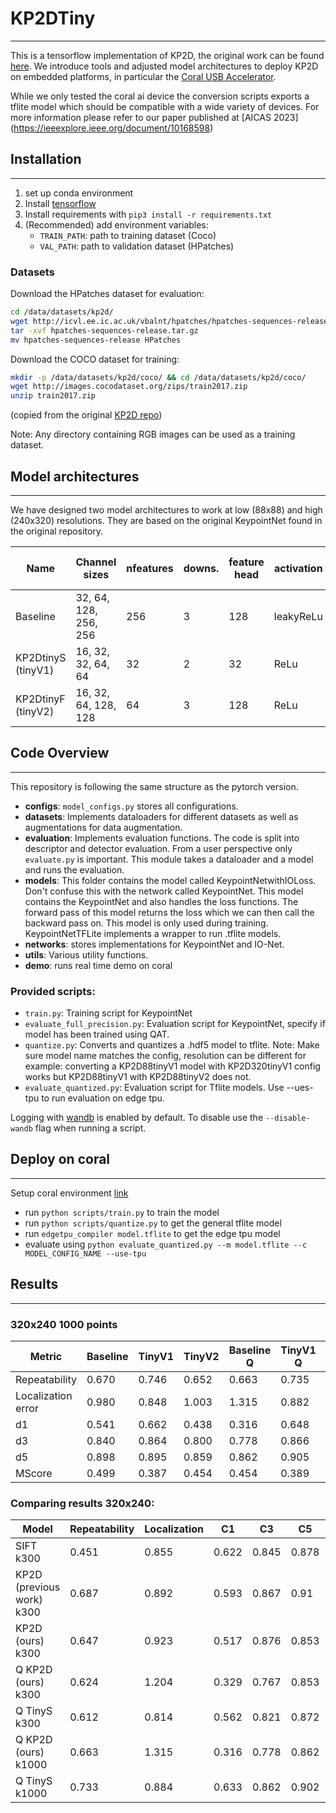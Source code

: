 # KP2DTiny

---
This is a tensorflow implementation of KP2D, the original work can be found [here](https://github.com/TRI-ML/KP2D). 
We introduce tools and adjusted model architectures to deploy KP2D on embedded platforms, in particular the [Coral USB Accelerator]().

While we only tested the coral ai device the conversion scripts exports a tflite model which should be compatible with a wide variety of devices. 
For more information please refer to our paper published at [AICAS 2023] (https://ieeexplore.ieee.org/document/10168598)

## Installation

---
1. set up conda environment
2. Install [tensorflow](https://www.tensorflow.org/install/pip)
3. Install requirements with ```pip3 install -r requirements.txt```
4. (Recommended) add environment variables:
   - `TRAIN_PATH`: path to training dataset (Coco)
   - `VAL_PATH`: path to validation dataset (HPatches)
### Datasets
Download the HPatches dataset for evaluation:

```bash
cd /data/datasets/kp2d/
wget http://icvl.ee.ic.ac.uk/vbalnt/hpatches/hpatches-sequences-release.tar.gz
tar -xvf hpatches-sequences-release.tar.gz
mv hpatches-sequences-release HPatches
```

Download the COCO dataset for training:
```bash
mkdir -p /data/datasets/kp2d/coco/ && cd /data/datasets/kp2d/coco/
wget http://images.cocodataset.org/zips/train2017.zip
unzip train2017.zip
```
(copied from the original [KP2D repo](https://github.com/TRI-ML/KP2D))

Note: Any directory containing RGB images can be used as a training dataset.
## Model architectures

---
We have designed two model architectures to work at low (88x88) and high (240x320) resolutions.
They are based on the original KeypointNet found in the original repository.

 |Name | Channel sizes | nfeatures | downs. |  feature head | activation  | parameters  |  size [mb] | size quant. [mb]|
|---|---|---|---|---|---|---|---|---|
 Baseline | 32, 64, 128, 256, 256 | 256 | 3 | 128 | leakyReLu | 5,317k | 20.4 | **5.1**|
 KP2DtinyS (tinyV1)| 16, 32, 32, 64, 64 | 32 | 2 | 32 | ReLu | 387k | 1.48 |  **0.37**|
 KP2DtinyF (tinyV2) |  16, 32, 64, 128, 128 | 64 | 3 | 128 | ReLu | 1,849k | 7.6 | **1.9**|
## Code Overview

---
This repository is following the same structure as the pytorch version.
- **configs**: ``model_configs.py`` stores all configurations.
- **datasets**: Implements dataloaders for different datasets as well as augmentations for data augmentation. 
- **evaluation**: Implements evaluation functions. The code is split into descriptor and detector evaluation. From a user perspective only ```evaluate.py``` is important. This module takes a dataloader and a model and runs the evaluation.
- **models**: This folder contains the model called KeypointNetwithIOLoss. Don't confuse this with the network called KeypointNet. This model contains the KeypointNet and also handles the loss functions. The forward pass of this model returns the loss which we can then call the backward pass on. This model is only used during training. KeypointNetTFLite implements a wrapper to run .tflite models.
- **networks**: stores implementations for KeypointNet and IO-Net.
- **utils**: Various utility functions.
- **demo**: runs real time demo on coral


### Provided scripts:
- ```train.py```: Training script for KeypointNet
- ```evaluate_full_precision.py```: Evaluation script for KeypointNet, specify if model has been trained using QAT.
- ```quantize.py```: Converts and quantizes a .hdf5 model to tflite. Note: Make sure model name matches the config, resolution can be different for example: converting a KP2D88tinyV1 model with KP2D320tinyV1 config works but KP2D88tinyV1 with KP2D88tinyV2 does not.
- ```evaluate_quantized.py```: Evaluation script for Tflite models. Use --ues-tpu to run evaluation on edge tpu.

Logging with [wandb](https://wandb.ai/) is enabled by default. To disable use the ```--disable-wandb``` flag when running a script.

## Deploy on coral

---
Setup coral environment [link](https://coral.ai/docs/accelerator/get-started/#requirements)
- run ```python scripts/train.py``` to train the model
- run ```python scripts/quantize.py``` to get the general tflite model
- run ```edgetpu_compiler model.tflite``` to get the edge tpu model
- evaluate using ```python evaluate_quantized.py --m model.tflite --c MODEL_CONFIG_NAME --use-tpu```
## Results

---
### 320x240 1000 points
|Metric|Baseline|TinyV1|TinyV2|Baseline Q|TinyV1 Q|TinyV2 Q|
|---|---|---|---|---|---|---|
| Repeatability  | 0.670| 0.746| 0.652|  0.663| 0.735| 0.647| 
| Localization error  | 0.980| 0.848| 1.003| 1.315| 0.882| 1.217| 
| d1  | 0.541| 0.662| 0.438| 0.316| 0.648| 0.341| 
| d3  | 0.840| 0.864| 0.800| 0.778| 0.866| 0.721| 
| d5  | 0.898| 0.895| 0.859| 0.862| 0.905| 0.814| 
| MScore  | 0.499| 0.387| 0.454| 0.454| 0.389| 0.438| 


### Comparing results **320x240**:

| Model	| Repeatability |	Localization |	C1 |	C3 | 	C5 |	MScore |
|---|---|---|---|---|---|---|
|SIFT k300|0.451| 0.855| 0.622| 0.845| 0.878| 0.304|
| KP2D (previous work) k300|	0.687 |	0.892 |	0.593 |	0.867 |	0.91  |	0.546 |
| KP2D (ours) k300|	0.647 |	0.923 |	0.517 |	0.876|	0.853  |	0.493 |
| Q KP2D (ours) k300|	0.624 |	1.204 |	0.329 |	0.767 |	0.853  |	0.443 |
| Q TinyS k300|	 0.612 |	0.814|	0.562 |	0.821 |	0.872  |	0.362|
| Q KP2D (ours) k1000|	0.663|	1.315 |	0.316 |	0.778 |	0.862  |	 0.454 |
| Q TinyS k1000|	0.733 |	0.884|	0.633 |	0.862 |	0.902  |	0.387|



      
